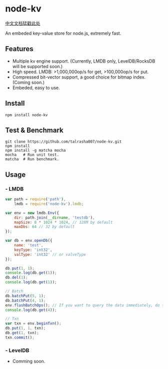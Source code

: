 node-kv
=======

[中文文档猛戳此处](https://github.com/talrasha007/node-kv/blob/master/README.zhcn.md)

An embeded key-value store for node.js, extremely fast.

## Features
- Multiple kv engine support. (Currently, LMDB only, LevelDB/RocksDB will be supported soon.)
- High speed. LMDB: >1,000,000op/s for get, >100,000op/s for put.
- Compressed bit-vector support, a good choice for bitmap index. (Coming soon.)
- Embeded, easy to use.

## Install
```
npm install node-kv
```

## Test & Benchmark
```
git clone https://github.com/talrasha007/node-kv.git
npm install
npm install -g matcha mocha
mocha   # Run unit test.
matcha  # Run benchmark.
```

## Usage
### - LMDB
```js
var path = require('path'),
    lmdb = require('node-kv').lmdb;

var env = new lmdb.Env({
    dir: path.join(__dirname, 'testdb'),
    mapSize: 8 * 1024 * 1024, // 128M by default
    maxDbs: 64 // 32 by default
});

var db = env.openDb({
    name: 'test',
    keyType: 'int32',
    valType: 'int32' // or valveType
});

db.put(1, 1);
console.log(db.get(1));
db.del(1);
console.log(db.get(1));

// Batch
db.batchPut(5, 1);
db.batchPut(4, 1);
env.flushBatchOps(); // If you want to query the data immediately, do this.
console.log(db.get(4));

// Txn
var txn = env.beginTxn();
db.put(1, 1, txn);
db.get(1, txn);
txn.commit();
```
### - LevelDB
  - Comming soon.
